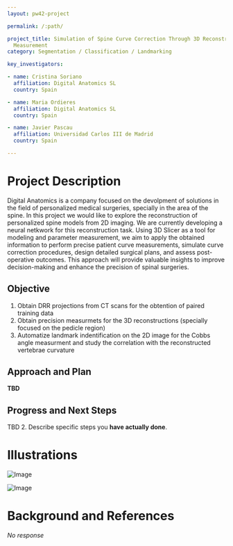 ```yaml
---
layout: pw42-project

permalink: /:path/

project_title: Simulation of Spine Curve Correction Through 3D Reconstruction Techniques and Parameter
  Measurement
category: Segmentation / Classification / Landmarking

key_investigators:

- name: Cristina Soriano
  affiliation: Digital Anatomics SL
  country: Spain

- name: Maria Ordieres
  affiliation: Digital Anatomics SL
  country: Spain

- name: Javier Pascau
  affiliation: Universidad Carlos III de Madrid
  country: Spain

---
```


# Project Description

<!-- Add a short paragraph describing the project. -->


Digital Anatomics is a company focused on the devolpment of solutions in the field of personalized medical surgeries, specially in the area of the spine. In this project we would like to explore the reconstruction of personalized spine models from 2D imaging. We are currently developing a neural netkwork for this reconstruction task.
Using 3D Slicer as a tool for modeling and parameter measurement, we aim to apply the obtained information to perform precise patient curve measurements, simulate curve correction procedures, design detailed surgical plans, and assess post-operative outcomes. This approach will provide valuable insights to improve decision-making and enhance the precision of spinal surgeries.






## Objective

<!-- Describe here WHAT you would like to achieve (what you will have as end result). -->


1. Obtain DRR projections from CT scans for the obtention of paired training data 
2. Obtain precision measurmets for the 3D reconstructions (specially focused on the pedicle region)
3. Automatize landmark indentification on the 2D image  for the Cobbs angle measurment and study the correlation with the reconstructed vertebrae curvature






## Approach and Plan

<!-- Describe here HOW you would like to achieve the objectives stated above. -->


**TBD** 




## Progress and Next Steps

<!-- Update this section as you make progress, describing of what you have ACTUALLY DONE.
     If there are specific steps that you could not complete then you can describe them here, too. -->


TBD 
2. Describe specific steps you **have actually done**.



# Illustrations

<!-- Add pictures and links to videos that demonstrate what has been accomplished. -->



<!-- Uploading "image.png"... -->
![Image](https://github.com/user-attachments/assets/0a21a2ac-2506-4410-9938-ddb537aa870f)

<!-- Uploading "image.png"... -->

![Image](https://github.com/user-attachments/assets/b292a716-6661-47fd-aaaa-c36d0deb0b2a)






# Background and References

<!-- If you developed any software, include link to the source code repository.
     If possible, also add links to sample data, and to any relevant publications. -->


_No response_

